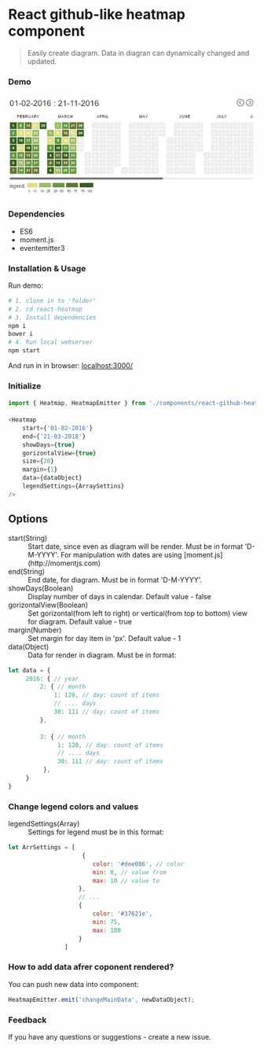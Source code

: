 # React github-like heatmap component

> Easily create diagram. Data in diagran can dynamically changed and updated.

### Demo

![alt text](https://raw.githubusercontent.com/6pm/react-heatmap/master/heatmap-demo.gif)




### Dependencies

* ES6
* moment.js
* eventemitter3
 


### Installation & Usage

Run demo:


```bash
# 1. clone in to 'folder'
# 2. cd react-heatmap
# 3. Install dependencies
npm i
bower i
# 4. Run local webserver
npm start
```
And run in  in browser: [localhost:3000/](localhost:3000/)

### Initialize
```javascript
import { Heatmap, HeatmapEmitter } from './components/react-github-heatmap/react-github-heatmap'

<Heatmap
    start={'01-02-2016'} 
    end={'21-03-2018'}
    showDays={true}
    gorizontalView={true}
    size={20}
    margin={1}
    data={dataObject}
    legendSettings={ArraySettins}
/>
```

## Options

<dl>
  <dt>start(String)</dt>
  <dd>Start date, since even as diagram will be render. Must be in format 'D-M-YYYY'. For manipulation with dates are using [moment.js](http://momentjs.com)</dd>

  <dt>end(String)</dt>
  <dd>End date, for diagram. Must be in format 'D-M-YYYY'.</dd>
  
  <dt>showDays(Boolean)</dt>
  <dd>Display number of days in calendar. Default value - false</dd>
  
  <dt>gorizontalView(Boolean)</dt>
  <dd>Set gorizontal(from left to right) or vertical(from top to bottom) view for diagram. Default value - true</dd>
    
  <dt>margin(Number)</dt>
  <dd>Set margin for day item in 'px'. Default value - 1</dd>

  <dt>data(Object)</dt>
  <dd>Data for render in diagram. Must be in format:</dd>  
  
</dl>

```javascript
let data = {
     2016: { // year
         2: { // month
             1: 120, // day: count of items
             // .... days
             30: 111 // day: count of items
         },

         3: { // month
              1: 120, // day: count of items
              // .... days
              30: 111 // day: count of items
          },
     }
}
```
### Change legend colors and values

<dl>
    <dt>legendSettings(Array)</dt>
    <dd>Settings for legend must be in this format:</dd>  
</dl>


```javascript
let ArrSettings = [
                     {
                        color: '#dee086', // color 
                        min: 0, // value from
                        max: 10 // value to
                    },
                    // ... 
                    {
                        color: '#37621e',
                        min: 75,
                        max: 100
                    }
                ]
```


### How to add data afrer coponent rendered?

You can push new data into component:
```javascript
HeatmapEmitter.emit('changeMainData', newDataObject);
```

### Feedback
If you have any questions or suggestions - create a new issue.

